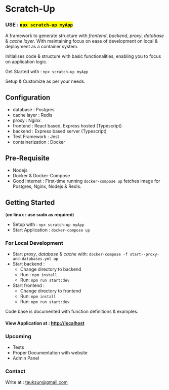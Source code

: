 # Scratch-Up

### USE :  <mark > ```npx scratch-up myApp```</mark>  

A framework to generate structure  with _frontend_, _backend_, _proxy_, _database_ & _cache layer_. With maintaining focus on ease of development on local & deployment as a container system.

Initialises code & structure with basic functionalities, enabling you to focus on application logic.

Get Started with : ```npx scratch-up myApp```

Setup & Customize as per your needs.

## Configuration

- database : Postgres
- cache layer : Redis
- proxy : Nginx
- frontend : React based, Express hosted (Typescript)
- backend : Express based server (Typescript)
- Test Framework : Jest
- containerization : Docker

## Pre-Requisite

- Nodejs
- Docker & Docker-Compose
- Good Internet : First-time running ```docker-compose up``` fetches image for Postgres, Nginx, Nodejs & Redis.

## Getting Started

(__on linux : use sudo as required__)

- Setup with : ```npx scratch-up myApp```
- Start Application : ```docker-compose up```

### For Local Development

- Start _proxy_, _database_ & _cache_ with: ```docker-compose -f start--proxy-and-databases.yml up```
- Start backend :
  - Change directory to backend
  - Run : ```npm install```
  - Run: ```npm run start:dev```
- Start frontend :
  - Change directory to frontend
  - Run: ```npm install```
  - Run: ```npm run start:dev```

Code base is documented with function definitions & examples.

#### View Application at : <http://localhost>

### Upcoming

- Tests
- Proper Documentation with website
- Admin Panel

### Contact

Write at : tauksun@gmail.com
